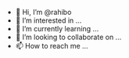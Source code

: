 - 👋 Hi, I’m @rahibo
- 👀 I’m interested in ...
- 🌱 I’m currently learning ...
- 💞️ I’m looking to collaborate on ...
- 📫 How to reach me ...

<!---
rahibo/rahibo is a ✨ special ✨ repository because its `README.md` (this file) appears on your GitHub profile.
You can click the Preview link to take a look at your changes.
--->
